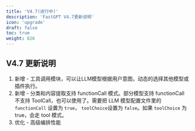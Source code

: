 ```yaml
---
title: 'V4.7(进行中)'
description: 'FastGPT V4.7更新说明'
icon: 'upgrade'
draft: false
toc: true
weight: 826
---
```




## V4.7 更新说明

1. 新增 - 工具调用模块，可以让LLM模型根据用户意图，动态的选择其他模型或插件执行。
2. 新增 - 分类和内容提取支持 functionCall 模式。部分模型支持 functionCall 不支持 ToolCall，也可以使用了。需要把 LLM 模型配置文件里的 `functionCall` 设置为 `true`， `toolChoice`设置为 `false`。如果 `toolChoice` 为 true，会走 tool 模式。
3. 优化 - 高级编排性能
